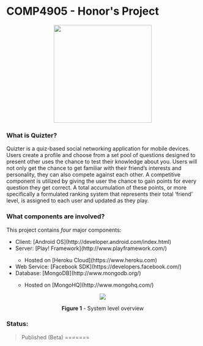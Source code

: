 COMP4905 - Honor's Project
========

  <p align="center">
    <img src="http://i.imgur.com/U8VEcmb.png" width="256" height="256"/>
  </p>


### What is Quizter?

Quizter is a quiz-based social networking application for mobile devices. Users create a profile and choose from a set pool of questions designed to present other uses the chance to test their knowledge about you. Users will not only get the chance to get familiar with their friend’s interests and personality, they can also compete against each other. A competitive component is utilized by giving the user the chance to gain points for every question they get correct.  A total accumulation of these points, or more specifically a formulated ranking system that represents their total ‘friend’ level, is assigned to each user and updated as they play.

### What components are involved?


This project contains *four* major components:

  <ul>
    <li>Client: [Android OS](http://developer.android.com/index.html)</li>
    <li>Server: [Play! Framework](http://www.playframework.com/)</li>
      <ul>
        <li>Hosted on [Heroku Cloud](https://www.heroku.com)</li>
      </ul>
    <li>Web Service: [Facebook SDK](https://developers.facebook.com/)</li>
    <li>Database: [MongoDB](http://www.mongodb.org/)</li>
       <ul>
        <li>Hosted on [MongoHQ](http://www.mongohq.com/)</li>
      </ul>
  </ul>



  <p align="center">
    <img src="http://i.imgur.com/BcsTZ0F.png" />
  </p>

  <p align="center">
    <b>Figure 1</b> - System level overview
  </p>

### Status:

>Published (Beta)
=======
